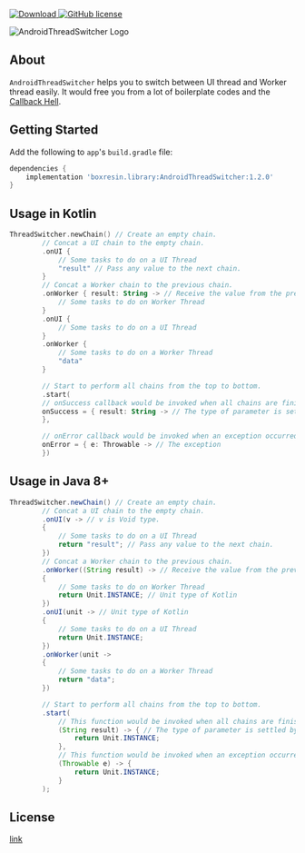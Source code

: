 [![Download](https://api.bintray.com/packages/boxresin/maven/AndroidThreadSwitcher/images/download.svg) ](https://bintray.com/boxresin/maven/AndroidThreadSwitcher/_latestVersion)
[![GitHub license](https://img.shields.io/badge/license-MIT-blue.svg)](https://raw.githubusercontent.com/BoxResin/JavaHTTP/master/LICENSE)

![AndroidThreadSwitcher Logo](https://user-images.githubusercontent.com/13031505/28096488-190a365e-66e4-11e7-974c-06262603bf46.png)

## About
`AndroidThreadSwitcher` helps you to switch between UI thread and Worker thread easily. It would free you from a lot of boilerplate codes and the [Callback Hell](http://callbackhell.com/).

## Getting Started

Add the following to `app`'s `build.gradle` file:

```gradle
dependencies { 
    implementation 'boxresin.library:AndroidThreadSwitcher:1.2.0'
}
```

## Usage in Kotlin
```kotlin
ThreadSwitcher.newChain() // Create an empty chain.
        // Concat a UI chain to the empty chain.
        .onUI {
            // Some tasks to do on a UI Thread
            "result" // Pass any value to the next chain.
        }
        // Concat a Worker chain to the previous chain.
        .onWorker { result: String -> // Receive the value from the previous chain.
            // Some tasks to do on Worker Thread
        }
        .onUI {
            // Some tasks to do on a UI Thread
        }
        .onWorker {
            // Some tasks to do on a Worker Thread
            "data"
        }

        // Start to perform all chains from the top to bottom.
        .start(
        // onSuccess callback would be invoked when all chains are finished without any exception.
        onSuccess = { result: String -> // The type of parameter is settled by the return value of last chain.
        },

        // onError callback would be invoked when an exception occurred during performancing chains.
        onError = { e: Throwable -> // The exception
        })
```

## Usage in Java 8+
```java
ThreadSwitcher.newChain() // Create an empty chain.
        // Concat a UI chain to the empty chain.
        .onUI(v -> // v is Void type.
        {
            // Some tasks to do on a UI Thread
            return "result"; // Pass any value to the next chain.
        })
        // Concat a Worker chain to the previous chain.
        .onWorker((String result) -> // Receive the value from the previous chain.
        {
            // Some tasks to do on Worker Thread
            return Unit.INSTANCE; // Unit type of Kotlin
        })
        .onUI(unit -> // Unit type of Kotlin
        {
            // Some tasks to do on a UI Thread
            return Unit.INSTANCE;
        })
        .onWorker(unit ->
        {
            // Some tasks to do on a Worker Thread
            return "data";
        })

        // Start to perform all chains from the top to bottom.
        .start(
            // This function would be invoked when all chains are finished without any exception.
            (String result) -> { // The type of parameter is settled by the return value of last chain.
                return Unit.INSTANCE;
            },
            // This function would be invoked when an exception occurred during performancing chains.
            (Throwable e) -> {
                return Unit.INSTANCE;
            }
        );
```


## License
[link](/LICENSE)
